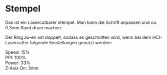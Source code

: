 # Stempel

Das ist ein Lasercutbarer stempel.
Man kann die Schrift anpassen und ca. 0.3mm Rand drum machen.

Der Ring au-en ost doppelt, sodass es geschnitten wird,
wenn bei dem HCI-Lasercutter folgende Einstellungen genutzt werden:


Speed: 15%  
PPI: 100%  
Power: 33%  
Z-Axis On: 3mm  
